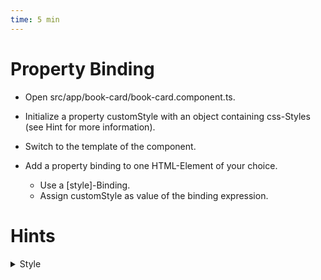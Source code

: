 ```yaml
---
time: 5 min
---
```


# Property Binding

- Open src/app/book-card/book-card.component.ts.

- Initialize a property customStyle with an object containing css-Styles (see Hint for more information).

- Switch to the template of the component.

- Add a property binding to one HTML-Element of your choice.
    - Use a [style]-Binding.
    - Assign customStyle as value of the binding expression.


# Hints

<details>
<summary>Style</summary>
```ts
export class BookCardComponent {
  customStyle = {
    color: 'red'
  };
}
```
</details>